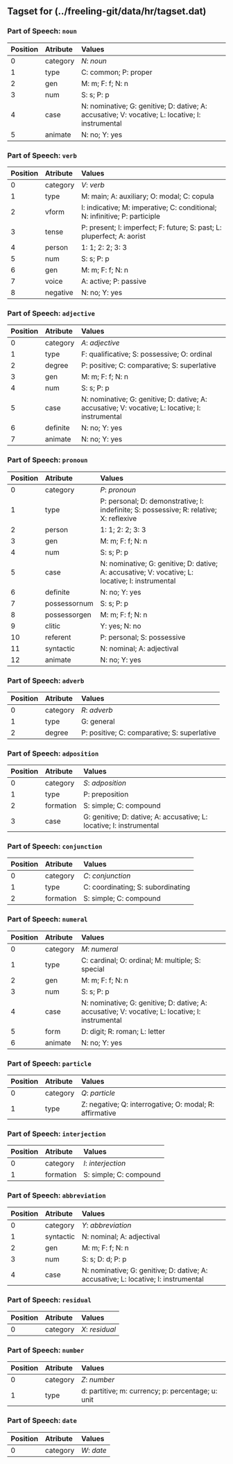 ## Tagset for (../freeling-git/data/hr/tagset.dat)

### Part of Speech: `noun`
| Position | Atribute | Values |
|:----     |:----     |:----   |
| 0        | category | *N*: _noun_ |
| 1 | type | C: common;  P: proper |
| 2 | gen | M: m;  F: f;  N: n |
| 3 | num | S: s;  P: p |
| 4 | case | N: nominative;  G: genitive;  D: dative;  A: accusative;  V: vocative;  L: locative;  I: instrumental |
| 5 | animate | N: no;  Y: yes |
### Part of Speech: `verb`
| Position | Atribute | Values |
|:----     |:----     |:----   |
| 0        | category | *V*: _verb_ |
| 1 | type | M: main;  A: auxiliary;  O: modal;  C: copula |
| 2 | vform | I: indicative;  M: imperative;  C: conditional;  N: infinitive;  P: participle |
| 3 | tense | P: present;  I: imperfect;  F: future;  S: past;  L: pluperfect;  A: aorist |
| 4 | person | 1: 1;  2: 2;  3: 3 |
| 5 | num | S: s;  P: p |
| 6 | gen | M: m;  F: f;  N: n |
| 7 | voice | A: active;  P: passive |
| 8 | negative | N: no;  Y: yes |
### Part of Speech: `adjective`
| Position | Atribute | Values |
|:----     |:----     |:----   |
| 0        | category | *A*: _adjective_ |
| 1 | type | F: qualificative;  S: possessive;  O: ordinal |
| 2 | degree | P: positive;  C: comparative;  S: superlative |
| 3 | gen | M: m;  F: f;  N: n |
| 4 | num | S: s;  P: p |
| 5 | case | N: nominative;  G: genitive;  D: dative;  A: accusative;  V: vocative;  L: locative;  I: instrumental |
| 6 | definite | N: no;  Y: yes |
| 7 | animate | N: no;  Y: yes |
### Part of Speech: `pronoun`
| Position | Atribute | Values |
|:----     |:----     |:----   |
| 0        | category | *P*: _pronoun_ |
| 1 | type | P: personal;  D: demonstrative;  I: indefinite;  S: possessive;  R: relative;  X: reflexive |
| 2 | person | 1: 1;  2: 2;  3: 3 |
| 3 | gen | M: m;  F: f;  N: n |
| 4 | num | S: s;  P: p |
| 5 | case | N: nominative;  G: genitive;  D: dative;  A: accusative;  V: vocative;  L: locative;  I: instrumental |
| 6 | definite | N: no;  Y: yes |
| 7 | possessornum | S: s;  P: p |
| 8 | possessorgen | M: m;  F: f;  N: n |
| 9 | clitic | Y: yes;  N: no |
| 10 | referent | P: personal;  S: possessive |
| 11 | syntactic | N: nominal;  A: adjectival |
| 12 | animate | N: no;  Y: yes |
### Part of Speech: `adverb`
| Position | Atribute | Values |
|:----     |:----     |:----   |
| 0        | category | *R*: _adverb_ |
| 1 | type | G: general |
| 2 | degree | P: positive;  C: comparative;  S: superlative |
### Part of Speech: `adposition`
| Position | Atribute | Values |
|:----     |:----     |:----   |
| 0        | category | *S*: _adposition_ |
| 1 | type | P: preposition |
| 2 | formation | S: simple;  C: compound |
| 3 | case | G: genitive;  D: dative;  A: accusative;  L: locative;  I: instrumental |
### Part of Speech: `conjunction`
| Position | Atribute | Values |
|:----     |:----     |:----   |
| 0        | category | *C*: _conjunction_ |
| 1 | type | C: coordinating;  S: subordinating |
| 2 | formation | S: simple;  C: compound |
### Part of Speech: `numeral`
| Position | Atribute | Values |
|:----     |:----     |:----   |
| 0        | category | *M*: _numeral_ |
| 1 | type | C: cardinal;  O: ordinal;  M: multiple;  S: special |
| 2 | gen | M: m;  F: f;  N: n |
| 3 | num | S: s;  P: p |
| 4 | case | N: nominative;  G: genitive;  D: dative;  A: accusative;  V: vocative;  L: locative;  I: instrumental |
| 5 | form | D: digit;  R: roman;  L: letter |
| 6 | animate | N: no;  Y: yes |
### Part of Speech: `particle`
| Position | Atribute | Values |
|:----     |:----     |:----   |
| 0        | category | *Q*: _particle_ |
| 1 | type | Z: negative;  Q: interrogative;  O: modal;  R: affirmative |
### Part of Speech: `interjection`
| Position | Atribute | Values |
|:----     |:----     |:----   |
| 0        | category | *I*: _interjection_ |
| 1 | formation | S: simple;  C: compound |
### Part of Speech: `abbreviation`
| Position | Atribute | Values |
|:----     |:----     |:----   |
| 0        | category | *Y*: _abbreviation_ |
| 1 | syntactic | N: nominal;  A: adjectival |
| 2 | gen | M: m;  F: f;  N: n |
| 3 | num | S: s;  D: d;  P: p |
| 4 | case | N: nominative;  G: genitive;  D: dative;  A: accusative;  L: locative;  I: instrumental |
### Part of Speech: `residual`
| Position | Atribute | Values |
|:----     |:----     |:----   |
| 0        | category | *X*: _residual_ |
### Part of Speech: `number`
| Position | Atribute | Values |
|:----     |:----     |:----   |
| 0        | category | *Z*: _number_ |
| 1 | type | d: partitive;  m: currency;  p: percentage;  u: unit |
### Part of Speech: `date`
| Position | Atribute | Values |
|:----     |:----     |:----   |
| 0        | category | *W*: _date_ |
